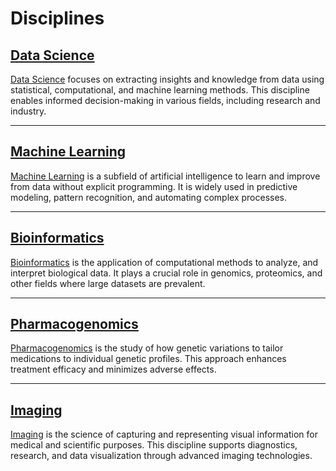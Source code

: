 # Disciplines

## [Data Science](Data_Science/index.md)

[Data Science](Data_Science/index.md) focuses on extracting insights and knowledge from data using
statistical, computational, and machine learning methods. This discipline
enables informed decision-making in various fields, including research and
industry.

---

## [Machine Learning](Machine_Learning/index.md)

[Machine Learning](Machine_Learning/index.md) is a subfield of artificial intelligence
to learn and improve from data without explicit programming. It is widely used
in predictive modeling, pattern recognition, and automating complex processes.

---

## [Bioinformatics](Bioinformatics/index.md)

[Bioinformatics](Bioinformatics/index.md) is the application of computational methods to
analyze, and interpret biological data. It plays a crucial role in genomics,
proteomics, and other fields where large datasets are prevalent.

---

## [Pharmacogenomics](Pharmacogenomics/index.md)

[Pharmacogenomics](Pharmacogenomics/index.md) is the study of how genetic variations
to tailor medications to individual genetic profiles. This approach enhances
treatment efficacy and minimizes adverse effects.

---

## [Imaging](Imaging/index.md)

[Imaging](Imaging/index.md) is the science of capturing and representing visual information
for medical and scientific purposes. This discipline supports diagnostics,
research, and data visualization through advanced imaging technologies.
